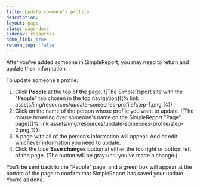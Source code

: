 ```yaml
---
title: Update someone’s profile
description:
layout: page
class: page-docs
sidenav: resources
home_link: true
return_top: 'false'
---
```


After you’ve added someone in SimpleReport, you may need to return and update their information.

To update someone's profile:

1. Click **People** at the top of the page.
![The SimpleReport site with the "People" tab chosen in the top navigation]({% link assets/img/resources/update-someones-profile/step-1.png %})
2. Click on the name of the person whose profile you want to update.
![The mouse hovering over someone's name on the SimpleReport "Page" page]({% link assets/img/resources/update-someones-profile/step-2.png %})
3. A page with all of the person’s information will appear. Add or edit whichever information you need to update.
4. Click the blue **Save changes** button at either the top right or bottom left of the page. (The button will be gray until you’ve made a change.)

You’ll be sent back to the “People” page, and a green box will appear at the bottom of the page to confirm that SimpleReport has saved your update. You’re all done.
